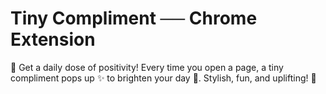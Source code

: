 # Tiny Compliment ── Chrome Extension
💌 Get a daily dose of positivity! Every time you open a page, a tiny compliment pops up ✨ to brighten your day 🌈. Stylish, fun, and uplifting! 🌟
